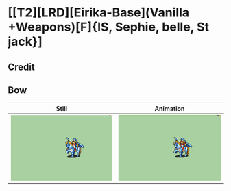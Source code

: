 # [\[T2\]\[LRD\]\[Eirika-Base\]\(Vanilla +Weapons\)\[F\]{IS, Sephie, belle, St jack}]

## Credit


	
## Bow

| Still | Animation |
| :---: | :-------: |
| ![Bow still](./Bow_000.png) | ![Bow animation](./Bow.gif) |
